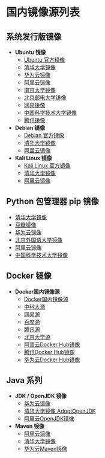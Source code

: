 <h1>国内镜像源列表</h1>
<h2>系统发行版镜像</h2>
<ul>
    <li><strong>Ubuntu 镜像</strong>
        <ul>
            <li><a href="http://mirrors.ubuntu.com/">Ubuntu 官方镜像</a></li>
            <li><a href="https://mirrors.tuna.tsinghua.edu.cn/ubuntu/">清华大学镜像</a></li> 
            <li><a href="https://mirrors.huaweicloud.com/ubuntu/">华为云镜像</a></li> 
            <li><a href="https://mirrors.aliyun.com/ubuntu/">阿里云镜像</a></li> 
            <li><a href="https://mirrors.nju.edu.cn/ubuntu/">南京大学镜像</a></li> 
            <li><a href="https://mirrors.bupt.edu.cn/ubuntu/">北京邮电大学镜像</a></li> 
            <li><a href="https://mirrors.163.com/ubuntu/">网易镜像</a></li> 
            <li><a href="https://mirrors.ustc.edu.cn/ubuntu/">中国科学技术大学镜像</a></li> 
            <li><a href="https://mirrors.cloud.tencent.com/ubuntu/">腾讯镜像</a></li> 
        </ul>
    </li>
    <li><strong>Debian 镜像</strong>
        <ul>
            <li><a href="https://www.debian.org/mirror/list">Debian 官方镜像</a></li>
            <li><a href="https://mirrors.tuna.tsinghua.edu.cn/debian/">清华大学镜像</a></li> 
            <li><a href="https://mirrors.aliyun.com/debian/">阿里云镜像</a></li> 
        </ul>
    </li>
    <li><strong>Kali Linux 镜像</strong>
        <ul>
            <li><a href="http://mirrors.kali.org/">Kali Linux 官方镜像</a></li>
            <li><a href="https://mirrors.tuna.tsinghua.edu.cn/kali/">清华大学镜像</a></li> 
            <li><a href="https://mirrors.aliyun.com/kali/">阿里云镜像</a></li> 
        </ul>
    </li>
</ul>
<h2>Python 包管理器 pip 镜像</h2>
<ul>
    <li><a href="https://pypi.tuna.tsinghua.edu.cn/simple/">清华大学镜像</a></li> 
    <li><a href="https://pypi.douban.com/simple/">豆瓣镜像</a></li> 
    <li><a href="https://repo.huaweicloud.com/repository/pypi/simple/">华为云镜像</a></li> 
    <li><a href="https://mirrors.bfsu.edu.cn/pypi/web/simple/">北京外国语大学镜像</a></li> 
    <li><a href="https://mirrors.aliyun.com/pypi/simple/">阿里云镜像</a></li> 
    <li><a href="https://mirrors.ustc.edu.cn/pypi/web/simple/">中国科学技术大学镜像</a></li> 
</ul>
<h2>Docker 镜像</h2>
<ul>
    <li><strong>Docker国内镜像源</strong>
        <ul>
            <li><a href="https://registry.docker-cn.com">Docker国内镜像源</a></li> 
            <li><a href="https://docker.mirrors.ustc.edu.cn">中科大源</a></li> 
            <li><a href="https://hub-mirror.c.163.com">网易源</a></li> 
            <li><a href="https://mirror.baidubce.com">百度源</a></li> 
            <li><a href="https://ccr.ccs.tencentyun.com">腾讯源</a></li> 
            <li><a href="https://mirrors.pku.edu.cn">北京大学源</a></li> 
            <li><a href="https://mirrors.aliyun.com/docker-hub/">阿里云Docker Hub镜像</a></li>
            <li><a href="https://mirrors.cloud.tencent.com/docker-hub/">腾讯Docker Hub镜像</a></li>
            <li><a href="https://mirrors.huaweicloud.com/docker-hub/">华为云Docker Hub镜像</a></li>
        </ul>
    </li>
</ul>
<h2>Java 系列</h2>
<ul>
    <li><strong>JDK / OpenJDK 镜像</strong>
        <ul>
            <li><a href="https://mirrors.huaweicloud.com/OpenJDK/">华为云镜像</a></li> 
            <li><a href="https://mirrors.tuna.tsinghua.edu.cn/AdoptOpenJDK/">清华大学镜像 AdoptOpenJDK</a></li>
            <li><a href="https://mirrors.aliyun.com/openjdk/">阿里云OpenJDK镜像</a></li> 
        </ul>
    </li>
    <li><strong>Maven 镜像</strong>
        <ul>
            <li><a href="https://maven.aliyun.com/repository/public">阿里云镜像</a></li> 
            <li><a href="https://mirrors.tuna.tsinghua.edu.cn/maven/">清华大学镜像</a></li> 
            <li><a href="https://mirrors.huaweicloud.com/repository/maven/">华为云Maven镜像</a></li> 
        </ul>
    </li>
</ul>
